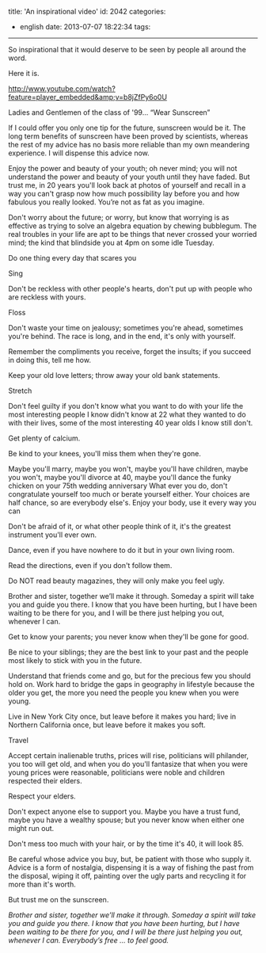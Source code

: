 title: 'An inspirational video'
id: 2042
categories:
  - english
date: 2013-07-07 18:22:34
tags:
---

So inspirational that it would deserve to be seen by people all around the word.

Here it is.

http://www.youtube.com/watch?feature=player_embedded&amp;v=b8jZfPy6o0U

Ladies and Gentlemen of the class of '99... “Wear Sunscreen”

If I could offer you only one tip for the future, sunscreen would be it. The long term benefits of sunscreen have been proved by scientists, whereas the rest of my advice has no basis more reliable than my own meandering experience. I will dispense this advice now.

Enjoy the power and beauty of your youth; oh never mind; you will not understand the power and beauty of your youth until they have faded. But trust me, in 20 years you'll look back at photos of yourself and recall in a way you can't grasp now how much possibility lay before you and how fabulous you really looked. You’re not as fat as you imagine.

Don't worry about the future; or worry, but know that worrying is as effective as trying to solve an algebra equation by chewing bubblegum. The real troubles in your life are apt to be things that never crossed your worried mind; the kind that blindside you at 4pm on some idle Tuesday.

Do one thing every day that scares you

Sing

Don't be reckless with other people's hearts, don't put up with people who are reckless with yours.

Floss

Don't waste your time on jealousy; sometimes you're ahead, sometimes you're behind. The race is long, and in the end, it's only with yourself.

Remember the compliments you receive, forget the insults; if you succeed in doing this, tell me how.

Keep your old love letters; throw away your old bank statements.

Stretch

Don't feel guilty if you don't know what you want to do with your life the most interesting people I know didn't know at 22 what they wanted to do with their lives, some of the most interesting 40 year olds I know still don't.

Get plenty of calcium.

Be kind to your knees, you'll miss them when they're gone.

Maybe you'll marry, maybe you won't, maybe you'll have children, maybe you won't, maybe you'll divorce at 40, maybe you'll dance the funky chicken on your 75th wedding anniversary
What ever you do, don't congratulate yourself too much or berate yourself either. Your choices are half chance, so are everybody else's. Enjoy your body, use it every way you can

Don't be afraid of it, or what other people think of it, it's the greatest instrument you'll ever own.

Dance, even if you have nowhere to do it but in your own living room.

Read the directions, even if you don't follow them.

Do NOT read beauty magazines, they will only make you feel ugly.

Brother and sister, together we’ll make it through. Someday a spirit will take you and guide you there. I know that you have been hurting, but I have been waiting to be there for you, and I will be there just helping you out, whenever I can.

Get to know your parents; you never know when they'll be gone for good.

Be nice to your siblings; they are the best link to your past and the people most likely to stick with you in the future.

Understand that friends come and go, but for the precious few you should hold on. Work hard to bridge the gaps in geography in lifestyle because the older you get, the more you need the people you knew when you were young.

Live in New York City once, but leave before it makes you hard; live in Northern California once, but leave before it makes you soft.

Travel

Accept certain inalienable truths, prices will rise, politicians will philander, you too will get old, and when you do you'll fantasize that when you were young prices were reasonable, politicians were noble and children respected their elders.

Respect your elders.

Don't expect anyone else to support you. Maybe you have a trust fund, maybe you have a wealthy spouse; but you never know when either one might run out.

Don't mess too much with your hair, or by the time it's 40, it will look 85.

Be careful whose advice you buy, but, be patient with those who supply it. Advice is a form of nostalgia, dispensing it is a way of fishing the past from the disposal, wiping it off, painting over the ugly parts and recycling it for more than it's worth.

But trust me on the sunscreen.

_Brother and sister, together we’ll make it through. Someday a spirit will take you and guide you there. I know that you have been hurting, but I have been waiting to be there for you, and I will be there just helping you out, whenever I can. Everybody’s free … to feel good._

&nbsp;

&nbsp;
